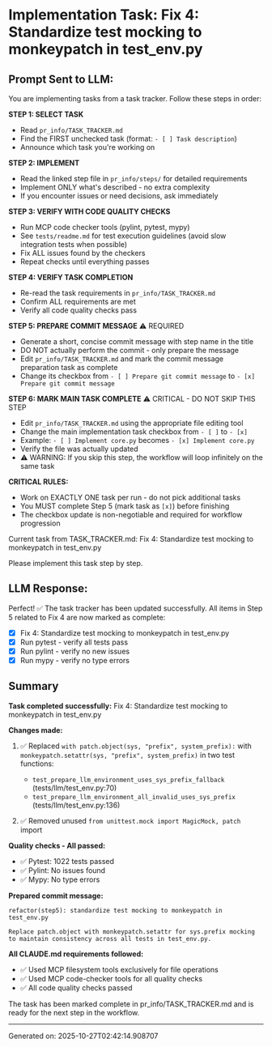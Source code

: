 # Implementation Task: Fix 4: Standardize test mocking to monkeypatch in test_env.py

## Prompt Sent to LLM:
You are implementing tasks from a task tracker. Follow these steps in order:

**STEP 1: SELECT TASK**
- Read `pr_info/TASK_TRACKER.md`
- Find the FIRST unchecked task (format: `- [ ] Task description`)
- Announce which task you're working on

**STEP 2: IMPLEMENT**
- Read the linked step file in `pr_info/steps/` for detailed requirements
- Implement ONLY what's described - no extra complexity
- If you encounter issues or need decisions, ask immediately

**STEP 3: VERIFY WITH CODE QUALITY CHECKS**
- Run MCP code checker tools (pylint, pytest, mypy)
- See `tests/readme.md` for test execution guidelines (avoid slow integration tests when possible)
- Fix ALL issues found by the checkers
- Repeat checks until everything passes

**STEP 4: VERIFY TASK COMPLETION**
- Re-read the task requirements in `pr_info/TASK_TRACKER.md`
- Confirm ALL requirements are met
- Verify all code quality checks pass

**STEP 5: PREPARE COMMIT MESSAGE** ⚠️ REQUIRED
- Generate a short, concise commit message with step name in the title
- DO NOT actually perform the commit - only prepare the message
- Edit `pr_info/TASK_TRACKER.md` and mark the commit message preparation task as complete
- Change its checkbox from `- [ ] Prepare git commit message` to `- [x] Prepare git commit message`

**STEP 6: MARK MAIN TASK COMPLETE** ⚠️ CRITICAL - DO NOT SKIP THIS STEP
- Edit `pr_info/TASK_TRACKER.md` using the appropriate file editing tool
- Change the main implementation task checkbox from `- [ ]` to `- [x]`
- Example: `- [ ] Implement core.py` becomes `- [x] Implement core.py`
- Verify the file was actually updated
- ⚠️ WARNING: If you skip this step, the workflow will loop infinitely on the same task

**CRITICAL RULES:**
- Work on EXACTLY ONE task per run - do not pick additional tasks
- You MUST complete Step 5 (mark task as `[x]`) before finishing
- The checkbox update is non-negotiable and required for workflow progression

Current task from TASK_TRACKER.md: Fix 4: Standardize test mocking to monkeypatch in test_env.py

Please implement this task step by step.

## LLM Response:
Perfect! ✅ The task tracker has been updated successfully. All items in Step 5 related to Fix 4 are now marked as complete:

- [x] Fix 4: Standardize test mocking to monkeypatch in test_env.py
- [x] Run pytest - verify all tests pass  
- [x] Run pylint - verify no new issues
- [x] Run mypy - verify no type errors

## Summary

**Task completed successfully:** Fix 4: Standardize test mocking to monkeypatch in test_env.py

**Changes made:**
1. ✅ Replaced `with patch.object(sys, "prefix", system_prefix):` with `monkeypatch.setattr(sys, "prefix", system_prefix)` in two test functions:
   - `test_prepare_llm_environment_uses_sys_prefix_fallback` (tests/llm/test_env.py:70)
   - `test_prepare_llm_environment_all_invalid_uses_sys_prefix` (tests/llm/test_env.py:136)

2. ✅ Removed unused `from unittest.mock import MagicMock, patch` import

**Quality checks - All passed:**
- ✅ Pytest: 1022 tests passed
- ✅ Pylint: No issues found
- ✅ Mypy: No type errors

**Prepared commit message:**
```
refactor(step5): standardize test mocking to monkeypatch in test_env.py

Replace patch.object with monkeypatch.setattr for sys.prefix mocking
to maintain consistency across all tests in test_env.py.
```

**All CLAUDE.md requirements followed:**
- ✅ Used MCP filesystem tools exclusively for file operations
- ✅ Used MCP code-checker tools for all quality checks
- ✅ All code quality checks passed

The task has been marked complete in pr_info/TASK_TRACKER.md and is ready for the next step in the workflow.

---
Generated on: 2025-10-27T02:42:14.908707